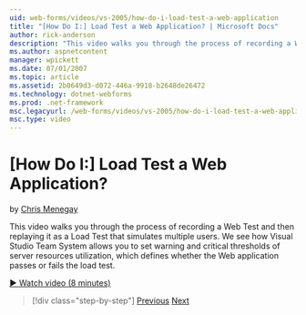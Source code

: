```yaml
---
uid: web-forms/videos/vs-2005/how-do-i-load-test-a-web-application
title: "[How Do I:] Load Test a Web Application? | Microsoft Docs"
author: rick-anderson
description: "This video walks you through the process of recording a Web Test and then replaying it as a Load Test that simulates multiple users. We see how Visual Studio..."
ms.author: aspnetcontent
manager: wpickett
ms.date: 07/01/2007
ms.topic: article
ms.assetid: 2b0649d3-d072-446a-9918-b2648de26472
ms.technology: dotnet-webforms
ms.prod: .net-framework
msc.legacyurl: /web-forms/videos/vs-2005/how-do-i-load-test-a-web-application
msc.type: video
---
```

[How Do I:] Load Test a Web Application?
====================
by [Chris Menegay](https://twitter.com/CMenegay)

This video walks you through the process of recording a Web Test and then replaying it as a Load Test that simulates multiple users. We see how Visual Studio Team System allows you to set warning and critical thresholds of server resources utilization, which defines whether the Web application passes or fails the load test.

[&#9654; Watch video (8 minutes)](https://channel9.msdn.com/Blogs/ASP-NET-Site-Videos/how-do-i-load-test-a-web-application)

>[!div class="step-by-step"]
[Previous](how-do-i-practice-test-driven-development.md)
[Next](how-do-i-tune-web-application-performance-with-profiling.md)